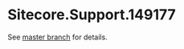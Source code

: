 # Sitecore.Support.149177

See [master branch](https://github.com/sitecoresupport/Sitecore.Support.149177) for details.